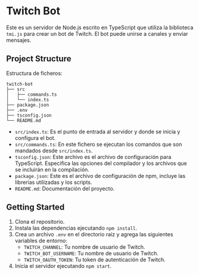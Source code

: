 # Twitch Bot

Este es un servidor de Node.js escrito en TypeScript que utiliza la biblioteca `tmi.js` para crear un bot de Twitch. El bot puede unirse a canales y enviar mensajes.

## Project Structure

Estructura de ficheros:

```
twitch-bot
├── src
│   ├── commands.ts
│   └── index.ts
├── package.json
├── .env
├── tsconfig.json
└── README.md
```

- `src/index.ts`: Es el punto de entrada al servidor y donde se inicia y configura el bot.
- `src/commands.ts`: En este fichero se ejecutan los comandos que son mandados desde `src/index.ts`.
- `tsconfig.json`: Este archivo es el archivo de configuración para TypeScript. Especifica las opciones del compilador y los archivos que se incluirán en la compilación.
- `package.json`: Este es el archivo de configuración de npm, incluye las librerias utilizadas y los scripts.
- `README.md`: Documentación del proyecto.

## Getting Started

1. Clona el repositorio.
2. Instala las dependencias ejecutando `npm install`.
3. Crea un archivo `.env` en el directorio raíz y agrega las siguientes variables de entorno:
   - `TWITCH_CHANNEL`: Tu nombre de usuario de Twitch.
   - `TWITCH_BOT_USERNAME`: Tu nombre de usuario de Twitch.
   - `TWITCH_OAUTH_TOKEN`: Tu token de autenticación de Twitch.
4. Inicia el servidor ejecutando `npm start`.
